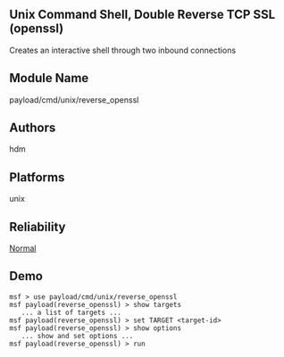 ## Unix Command Shell, Double Reverse TCP SSL (openssl)

Creates an interactive shell through two inbound connections


## Module Name
payload/cmd/unix/reverse_openssl

## Authors
hdm





## Platforms
unix

## Reliability
[Normal](https://github.com/rapid7/metasploit-framework/wiki/Exploit-Ranking)

## Demo

```
msf > use payload/cmd/unix/reverse_openssl
msf payload(reverse_openssl) > show targets
   ... a list of targets ...
msf payload(reverse_openssl) > set TARGET <target-id>
msf payload(reverse_openssl) > show options
   ... show and set options ...
msf payload(reverse_openssl) > run
```
    
    